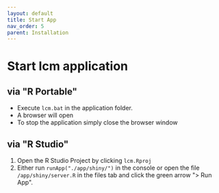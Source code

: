```yaml
---
layout: default
title: Start App
nav_order: 5
parent: Installation
---
```


# Start lcm application
## via "R Portable"
- Execute `lcm.bat` in the application folder.
- A browser will open
- To stop the application simply close the browser window

## via "R Studio"
1. Open the R Studio Project by clicking `lcm.Rproj`
1. Either run `runApp("./app/shiny/")` in the console or open the file `/app/shiny/server.R` in the files tab and click the green arrow "> Run App".

